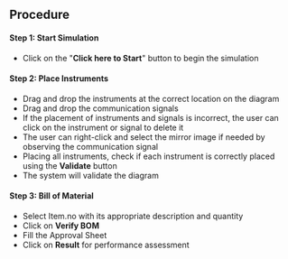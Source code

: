 ## Procedure

#### Step 1: Start Simulation
- Click on the "**Click here to Start**" button to begin the simulation

#### Step 2: Place Instruments
- Drag and drop the instruments at the correct location on the diagram
- Drag and drop the communication signals
- If the placement of instruments and signals is incorrect, the user can click on the instrument or signal to delete it
- The user can right-click and select the mirror image if needed by observing the communication signal
- Placing all instruments, check if each instrument is correctly placed using the **Validate** button
- The system will validate the diagram

#### Step 3: Bill of Material
- Select Item.no with its appropriate description and quantity
- Click on **Verify BOM**
- Fill the Approval Sheet
- Click on **Result** for performance assessment